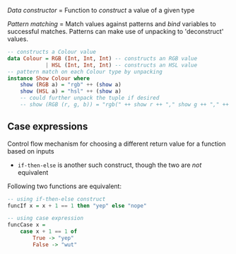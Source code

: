 _Data constructor_ = Function to _construct_ a value of a given type

_Pattern matching_ = Match values against patterns and _bind_ variables to successful matches. Patterns can make use of unpacking to 'deconstruct' values.

```haskell
-- constructs a Colour value
data Colour = RGB (Int, Int, Int) -- constructs an RGB value
            | HSL (Int, Int, Int) -- constructs an HSL value
-- pattern match on each Colour type by unpacking
instance Show Colour where
    show (RGB a) = "rgb" ++ (show a)
    show (HSL a) = "hsl" ++ (show a)
    -- could further unpack the tuple if desired
    -- show (RGB (r, g, b)) = "rgb(" ++ show r ++ "," show g ++ "," ++ show b ++ ")"
```

## Case expressions

Control flow mechanism for choosing a different return value for a function based on inputs

- `if-then-else` is another such construct, though the two are _not_ equivalent

Following two functions are equivalent:

```haskell
-- using if-then-else construct
funcIf x = x + 1 == 1 then "yep" else "nope"

-- using case expression
funcCase x =
    case x + 1 == 1 of
        True -> "yep"
        False -> "wut"
```

